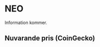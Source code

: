 # NEO

Information kommer.

## Nuvarande pris (CoinGecko)

<coingecko-coin-ticker-widget currency="sek" coin-id="neo" locale="en"></coingecko-coin-ticker-widget>
